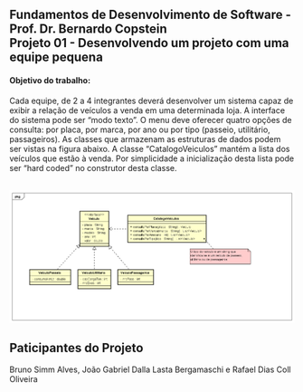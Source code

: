 <h2>Fundamentos de Desenvolvimento de Software - Prof. Dr. Bernardo Copstein
<br/>Projeto 01 - Desenvolvendo um projeto com uma equipe pequena</h2>

<h4>Objetivo do trabalho:</h4>
Cada equipe, de 2 a 4 integrantes deverá desenvolver um sistema capaz de exibir a relação de veículos a venda em uma determinada loja. A interface do sistema pode ser “modo texto”. 
O menu deve oferecer quatro opções de consulta: por placa, por marca, por ano ou por tipo (passeio, utilitário, passageiros). As classes que armazenam as estruturas de dados podem ser vistas na figura abaixo.
A classe “CatalogoVeiculos” mantém a lista dos veículos que estão à venda. Por simplicidade a inicialização desta lista pode ser “hard coded” no construtor desta classe.

<br/><img src="DiagramaClasses/DiagramaClasses.png" alt="Diagrama de Classes">

## Paticipantes do Projeto
Bruno Simm Alves, João Gabriel Dalla Lasta Bergamaschi e Rafael Dias Coll Oliveira
